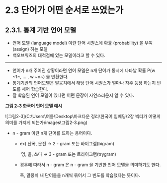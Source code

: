 # 2.3 단어가 어떤 순서로 쓰였는가



## 2.3.1. 통계 기반 언어 모델



* 언어 모델 (language model) 이란 단어 시퀀스에 확률 (probability) 을 부여 (assign) 하는 모델
* 백오브워즈의 대척점에 있는 모델이라고 할 수 있다.

---

* 언어가 n개 주어진 상황이라면 언어 모델은 n개 단어가 동시에 나타날 확률 P(w ~1~, ... , w ~n~) 을 반환한다.
* 통계기반의 언어모델은 말뭉치에서 해당 단어 시퀀스가 얼마나 자주 등장 하는지 빈도를 세어 학습한다.
* 잘 학습된 언어 모델이 있다면 어떤 문장이 자연스러운지 알 수 있다.



**그림 2-3 한국어 언어 모델 예시**

![그림2-3](C:\Users\여름\Desktop\마크다운 정리\한국어 임베딩\2장 벡터가 어떻게 의미를 가지게 되는가\images\그림2-3.png)



* n - gram 이란 n개 단어를 뜨하는 용어이다.

  * ex) 난폭, 운전 → 2 - gram 또는 바이그램(bigram)

    ​	   명, 을, 쓰다 → 3 - gram 또는 트라이그램(trygram)

  * 경우에 따라서 n - gram 은 n - gram 을 기반한 언어 모델을 의미하기도 한다. 

    즉, 말뭉치 내 단어들을 n개씩 묶어서 그 빈도를 학습했다는 뜻이다.
